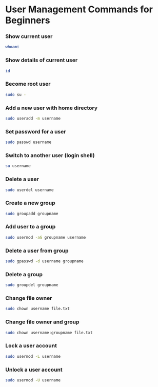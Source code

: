 # User Management Commands for Beginners

### Show current user
```bash
whoami
```

### Show details of current user
```bash
id
```

### Become root user
```bash
sudo su -
```

### Add a new user with home directory
```bash
sudo useradd -m username
```

### Set password for a user
```bash
sudo passwd username
```

### Switch to another user (login shell)
```bash
su username
```

### Delete a user
```bash
sudo userdel username
```

### Create a new group
```bash
sudo groupadd groupname
```

### Add user to a group
```bash
sudo usermod -aG groupname username
```

### Delete a user from group
```bash
sudo gpasswd -d username groupname
```

### Delete a group
```bash
sudo groupdel groupname
```

### Change file owner
```bash
sudo chown username file.txt
```

### Change file owner and group
```bash
sudo chown username:groupname file.txt
```

### Lock a user account
```bash
sudo usermod -L username
```

### Unlock a user account
```bash
sudo usermod -U username
```
